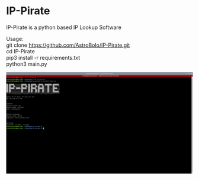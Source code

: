 # IP-Pirate

IP-Pirate is a python based IP Lookup Software

Usage:
<br>git clone https://github.com/AstroBolo/IP-Pirate.git
<br>cd IP-Pirate
<br>pip3 install -r requirements.txt
<br>python3 main.py

![image](https://raw.githubusercontent.com/AstroBolo/IP-Pirate/main/image.png)

